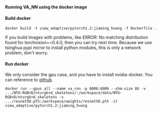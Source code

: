 **Running VA_NN using the docker image**

#### Build docker

`docker build -t view_adaptive/pytorch1.2:jiaming_huang -f Dockerfile .`

If you build images with problems, like ERROR: No matching distribution found for torchvision==0.4.0, then you can try next time. Because we use tsinghua pypi mirror to install python modules, this is only a network problem, don't worry. 
#### Run docker

We only consider the gpu case, and you have to install nvidia-docker. You can reference to [github](https://github.com/NVIDIA/nvidia-docker).

`docker run --gpus all --name va_cnn -p 6006:6006 --shm-size 8G -v .../NTU-RGB+D/nturgb+d_skeletons/:/workspace/data/NTU-RGB+D/nturgb+d_skeletons -v .../resnet50.pth:/workspace/weights/resnet50.pth -it view_adaptive/pytorch1.2:jiaming_huang`
